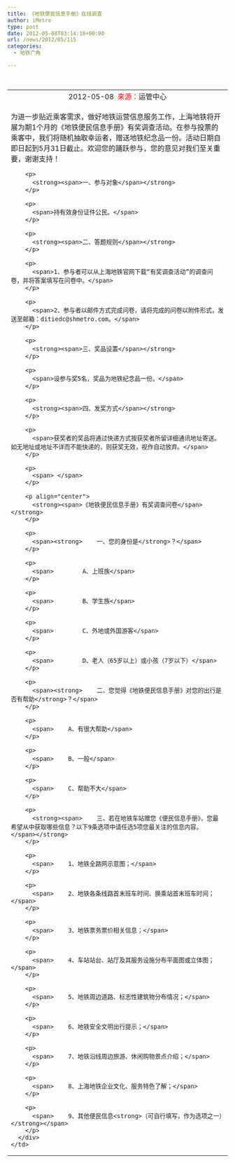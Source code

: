 ```yaml
---
title: 《地铁便民信息手册》在线调查
author: iMetro
type: post
date: 2012-05-08T03:14:18+00:00
url: /news/2012/05/115
categories:
  - 地铁广角

---
```

&nbsp;

<table width="100%" border="0" cellspacing="0" cellpadding="0">
  <tr>
    <td align="center">
      2012-05-08  <span style="color: red;">来源：</span>运管中心
    </td>
  </tr>
  
  <tr>
    <td>
      <div>
        <p>
          <span>为进一步贴近乘客需求，做好地铁运营信息服务工作，上海地铁将开展为期1个月的《地铁便民信息手册》有奖调查活动。在参与投票的乘客中，我们将随机抽取幸运者，赠送地铁纪念品一份。活动日期自即日起到5月31日截止。欢迎您的踊跃参与，您的意见对我们至关重要，谢谢支持！</span>
        </p>
        
        <p>
          <strong><span>一、参与对象</span></strong>
        </p>
        
        <p>
          <span>持有效身份证件公民。</span>
        </p>
        
        <p>
          <strong><span>二、答题规则</span></strong>
        </p>
        
        <p>
          <span>1、参与者可以从上海地铁官网下载“有奖调查活动”的调查问卷，并将答案填写在问卷中。</span>
        </p>
        
        <p>
          <span>2、参与者以邮件方式完成问卷，请将完成的问卷以附件形式，发送至邮箱：ditiedc@shmetro.com。</span>
        </p>
        
        <p>
          <strong><span>三、奖品设置</span></strong>
        </p>
        
        <p>
          <span>设参与奖5名，奖品为地铁纪念品一份。</span>
        </p>
        
        <p>
          <strong><span>四、发奖方式</span></strong>
        </p>
        
        <p>
          <span>获奖者的奖品将通过快递方式按获奖者所留详细通讯地址寄送。如无地址或地址不详而不能快递的，则获奖无效，视作自动放弃。</span>
        </p>
        
        <p>
          <span> </span>
        </p>
        
        <p align="center">
          <strong><span>《地铁便民信息手册》有奖调查问卷</span></strong>
        </p>
        
        <p>
          <span><strong>    一、您的身份是</strong>？</span>
        </p>
        
        <p>
          <span>        A、上班族</span>
        </p>
        
        <p>
          <span>        B、学生族</span>
        </p>
        
        <p>
          <span>        C、外地或外国游客</span>
        </p>
        
        <p>
          <span>        D、老人（65岁以上）或小孩（7岁以下）</span>
        </p>
        
        <p>
          <span><strong>    二、您觉得《地铁便民信息手册》对您的出行是否有帮助</strong>？</span>
        </p>
        
        <p>
          <span>    A、有很大帮助</span>
        </p>
        
        <p>
          <span>    B、一般</span>
        </p>
        
        <p>
          <span>    C、帮助不大</span>
        </p>
        
        <p>
          <strong><span>    三、若在地铁车站赠您《便民信息手册》，您最希望从中获取哪些信息？以下9条选项中请任选5项您最关注的信息内容。</span></strong>
        </p>
        
        <p>
          <span>    1、地铁全路网示意图；</span>
        </p>
        
        <p>
          <span>    2、地铁各条线路首末班车时间、换乘站首末班车时间；</span>
        </p>
        
        <p>
          <span>    3、地铁票务票价相关信息；</span>
        </p>
        
        <p>
          <span>    4、车站站台、站厅及其服务设施分布平面图或立体图；</span>
        </p>
        
        <p>
          <span>    5、地铁周边道路、标志性建筑物分布情况；</span>
        </p>
        
        <p>
          <span>    6、地铁安全文明出行提示；</span>
        </p>
        
        <p>
          <span>    7、地铁沿线周边旅游、休闲购物景点介绍；</span>
        </p>
        
        <p>
          <span>    8、上海地铁企业文化、服务特色了解；</span>
        </p>
        
        <p>
          <span>    9、其他便民信息<strong>（可自行填写，作为选项之一）</strong></span>
        </p>
      </div>
    </td>
  </tr>
</table>